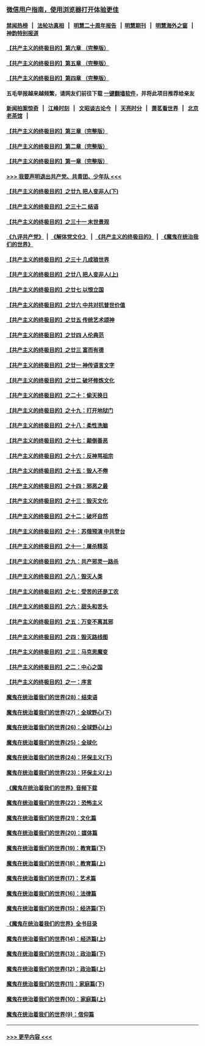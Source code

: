 ### [微信用户指南，使用浏览器打开体验更佳](https://github.com/gfw-breaker/banned-news1/blob/master/indexes/wechat-guide.md?t=0)
#### [禁闻热榜](热点新闻.md?t=0)  &nbsp;&nbsp;|&nbsp;&nbsp; [法轮功真相](https://github.com/gfw-breaker/truth/blob/master/README.md?t=0) &nbsp;&nbsp;|&nbsp;&nbsp; [明慧二十周年报告](https://github.com/gfw-breaker/mh-reports/blob/master/README.md?t=0) &nbsp;&nbsp;|&nbsp;&nbsp;[明慧期刊](https://github.com/gfw-breaker/mh-qikan) &nbsp;&nbsp;|&nbsp;&nbsp; [明慧海外之窗](https://github.com/gfw-breaker/mh-news/blob/master/README.md?t=0) &nbsp;&nbsp;|&nbsp;&nbsp; [神韵特别报道](https://github.com/gfw-breaker/mh-news/blob/master/shenyun.md?t=0)
#### [【共产主义的终极目的】第六章 （完整版）](../pages/nsc422/n11428913.md?t=02080733) 
#### [【共产主义的终极目的】第五章 （完整版）](../pages/nsc422/n11428912.md?t=02080733) 
#### [【共产主义的终极目的】第四章 （完整版）](../pages/nsc422/n11428907.md?t=02080733) 
#### 五毛举报越来越频繁，请网友们前往下载 [一键翻墙软件](https://github.com/gfw-breaker/ssr-accounts)，并将此项目推荐给亲友
#### [新闻拍案惊奇](https://github.com/gfw-breaker/banned-news1/blob/master/pages/link4.md) &nbsp;&nbsp;|&nbsp;&nbsp; [江峰时刻](https://github.com/gfw-breaker/banned-news1/blob/master/pages/link4.md) &nbsp;&nbsp;|&nbsp;&nbsp; [文昭谈古论今](https://github.com/gfw-breaker/banned-news1/blob/master/pages/link4.md) &nbsp;&nbsp;|&nbsp;&nbsp; [天亮时分](https://github.com/gfw-breaker/banned-news1/blob/master/pages/link4.md) &nbsp;&nbsp;|&nbsp;&nbsp; [萧茗看世界](https://github.com/gfw-breaker/banned-news1/blob/master/pages/link4.md) &nbsp;&nbsp;|&nbsp;&nbsp; [北京老茶馆](https://github.com/gfw-breaker/banned-news1/blob/master/pages/link4.md) &nbsp;&nbsp;|&nbsp;&nbsp; 
#### [【共产主义的终极目的】第三章（完整版）](../pages/nsc422/n11428848.md?t=02080733) 
#### [【共产主义的终极目的】第二章（完整版）](../pages/nsc422/n11428831.md?t=02080733) 
#### [【共产主义的终极目的】第一章（完整版）](../pages/nsc422/n11417651.md?t=02080733) 
#### [>>> 我要声明退出共产党、共青团、少年队 <<<](https://github.com/begood0513/goodnews/blob/master/quit/letter.md) 
#### [【共产主义的终极目的】之廿九 把人变非人(下)](../pages/nsc422/n11344140.md?t=02080733) 
#### [【共产主义的终极目的】之三十二 结语](../pages/nsc422/n11360535.md?t=02080733) 
#### [【共产主义的终极目的】之三十一 末世景观](../pages/nsc422/n11351129.md?t=02080733) 
#### [《九评共产党》](https://github.com/begood0513/9ping.md/blob/master/README.md) &nbsp;|&nbsp; [《解体党文化》](../../../../jtdwh.md/blob/master/README.md)  &nbsp;|&nbsp; [《共产主义的终极目的》](../../../../gczydzjmd.md/blob/master/README.md) &nbsp;|&nbsp; [《魔鬼在统治我们的世界》](../../../../mgztzwmdsj.md/blob/master/README.md) 
#### [【共产主义的终极目的】之三十 几成狼世界](../pages/nsc422/n11348280.md?t=02080733) 
#### [【共产主义的终极目的】之廿八 把人变非人(上)](../pages/nsc422/n11340492.md?t=02080733) 
#### [【共产主义的终极目的】之廿七 以恨立国](../pages/nsc422/n11336944.md?t=02080733) 
#### [【共产主义的终极目的】之廿六 中共对抗普世价值](../pages/nsc422/n11324785.md?t=02080733) 
#### [【共产主义的终极目的】之廿五 传统艺术颂神](../pages/nsc422/n11296396.md?t=02080733) 
#### [【共产主义的终极目的】之廿四 人伦典范](../pages/nsc422/n11296397.md?t=02080733) 
#### [【共产主义的终极目的】之廿三 富而有德](../pages/nsc422/n11283598.md?t=02080733) 
#### [【共产主义的终极目的】之廿一 神传语言文字](../pages/nsc422/n11263265.md?t=02080733) 
#### [【共产主义的终极目的】之廿二 破坏修炼文化](../pages/nsc422/n11245728.md?t=02080733) 
#### [【共产主义的终极目的】之二十：偷天换日](../pages/nsc422/n11238846.md?t=02080733) 
#### [【共产主义的终极目的】之十九：打开地狱门](../pages/nsc422/n11206376.md?t=02080733) 
#### [【共产主义的终极目的】之十八：柔性洗脑](../pages/nsc422/n11199994.md?t=02080733) 
#### [【共产主义的终极目的】之十七：颠倒善恶](../pages/nsc422/n11179782.md?t=02080733) 
#### [【共产主义的终极目的】之十六：反神骂祖宗](../pages/nsc422/n11166798.md?t=02080733) 
#### [【共产主义的终极目的】之十五：毁人不倦](../pages/nsc422/n11166792.md?t=02080733) 
#### [【共产主义的终极目的】之十四：邪恶之最](../pages/nsc422/n11150249.md?t=02080733) 
#### [【共产主义的终极目的】之十三：毁灭文化](../pages/nsc422/n11135227.md?t=02080733) 
#### [【共产主义的终极目的】之十二：破坏自然](../pages/nsc422/n11135214.md?t=02080733) 
#### [【共产主义的终极目的】之十：苏俄预演 中共登台](../pages/nsc422/n11118424.md?t=02080733) 
#### [【共产主义的终极目的】之十一：屠杀精英](../pages/nsc422/n11118442.md?t=02080733) 
#### [【共产主义的终极目的】之九：共产邪灵一路杀](../pages/nsc422/n11114139.md?t=02080733) 
#### [【共产主义的终极目的】之八：毁灭人类](../pages/nsc422/n11108503.md?t=02080733) 
#### [【共产主义的终极目的】之七：受苦的还是工农](../pages/nsc422/n11101809.md?t=02080733) 
#### [【共产主义的终极目的】之六：甜头和苦头](../pages/nsc422/n11096971.md?t=02080733) 
#### [【共产主义的终极目的】之五：万变不离其邪](../pages/nsc422/n11091285.md?t=02080733) 
#### [【共产主义的终极目的】之四：毁灭路线图](../pages/nsc422/n11086284.md?t=02080733) 
#### [【共产主义的终极目的】之三：马克思魔变](../pages/nsc422/n11061941.md?t=02080733) 
#### [【共产主义的终极目的】之二：中心之国](../pages/nsc422/n11047728.md?t=02080733) 
#### [【共产主义的终极目的】之一：序言](../pages/nsc422/n11086077.md?t=02080733) 
#### [魔鬼在统治着我们的世界(28)：结束语](../pages/nsc422/n10936246.md?t=02080733) 
#### [魔鬼在统治着我们的世界(27)：全球野心(下)](../pages/nsc422/n10928319.md?t=02080733) 
#### [魔鬼在统治着我们的世界(26)：全球野心(上)](../pages/nsc422/n10900318.md?t=02080733) 
#### [魔鬼在统治着我们的世界(25)：全球化](../pages/nsc422/n10788205.md?t=02080733) 
#### [魔鬼在统治着我们的世界(24)：环保主义(下)](../pages/nsc422/n10695307.md?t=02080733) 
#### [魔鬼在统治着我们的世界(23)：环保主义(上)](../pages/nsc422/n10688613.md?t=02080733) 
#### [《魔鬼在统治着我们的世界》音频下载](../pages/nsc422/n10635553.md?t=02080733) 
#### [魔鬼在统治着我们的世界(22)：恐怖主义](../pages/nsc422/n10614727.md?t=02080733) 
#### [魔鬼在统治着我们的世界(21)：文化篇](../pages/nsc422/n10597706.md?t=02080733) 
#### [魔鬼在统治着我们的世界(20)：媒体篇](../pages/nsc422/n10586579.md?t=02080733) 
#### [魔鬼在统治着我们的世界(19)：教育篇(下)](../pages/nsc422/n10564808.md?t=02080733) 
#### [魔鬼在统治着我们的世界(18)：教育篇(上)](../pages/nsc422/n10526970.md?t=02080733) 
#### [魔鬼在统治着我们的世界(17)：艺术篇](../pages/nsc422/n10499093.md?t=02080733) 
#### [魔鬼在统治着我们的世界(16)：法律篇](../pages/nsc422/n10485969.md?t=02080733) 
#### [魔鬼在统治着我们的世界(15)：经济篇(下)](../pages/nsc422/n10469975.md?t=02080733) 
#### [《魔鬼在统治着我们的世界》全书目录](../pages/nsc422/n10464261.md?t=02080733) 
#### [魔鬼在统治着我们的世界(14)：经济篇(上)](../pages/nsc422/n10457370.md?t=02080733) 
#### [魔鬼在统治着我们的世界(13)：政治篇(下)](../pages/nsc422/n10448270.md?t=02080733) 
#### [魔鬼在统治着我们的世界(12)：政治篇(上)](../pages/nsc422/n10444576.md?t=02080733) 
#### [魔鬼在统治着我们的世界(11)：家庭篇(下)](../pages/nsc422/n10440961.md?t=02080733) 
#### [魔鬼在统治着我们的世界(10)：家庭篇(上)](../pages/nsc422/n10435448.md?t=02080733) 
#### [魔鬼在统治着我们的世界(9)：信仰篇](../pages/nsc422/n10432159.md?t=02080733) 

----
#### [ >>> 更早内容 <<< ](../indexes/nsc422-earlier.md)
